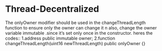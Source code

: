 # Thread-Decentralized
The onlyOwner modifier should be used in the changeThreadLength function to ensure only the owner can change it n also, change the owner variable immutable .since it’s set only once in the constructor. heres the codes::
1.address public immutable owner;
2.function changeThreadLength(uint16 newThreadLength) public onlyOwner {}
